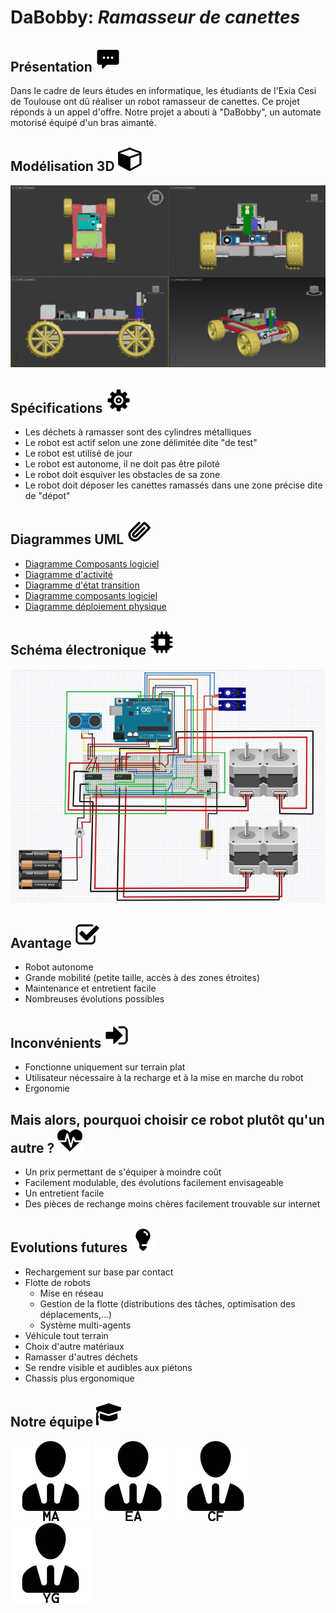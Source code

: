 # DaBobby: *Ramasseur de canettes*
## Présentation ![logo](/Files/Images/Icones/bulle.png)
Dans le cadre de leurs études en informatique, les étudiants de l'Exia Cesi de Toulouse ont dû réaliser un robot ramasseur de canettes. Ce projet réponds à un appel d'offre.
Notre projet a abouti à "DaBobby", un automate motorisé équipé d'un bras aimanté.

## Modélisation 3D ![logo](/Files/Images/Icones/cube.png)

![3DModel](/Files/Images/3DModel.jpg)

## Spécifications ![logo](/Files/Images/Icones/rouage.png)
* Les déchets à ramasser sont des cylindres métalliques
* Le robot est actif selon une zone délimitée dite "de test"
* Le robot est utilisé de jour
* Le robot est autonome, il ne doit pas être piloté
* Le robot doit esquiver les obstacles de sa zone
* Le robot doit déposer les canettes ramassés dans une zone précise dite de "dépot"

## Diagrammes UML ![logo](/Files/Images/Icones/trombone.png)
* [Diagramme Composants logiciel](https://github.com/Bruhm/ProjetDABOBBY/blob/master/Files/Images/ComposantLogiciel.mdj)
* [Diagramme d'activité](https://github.com/Bruhm/ProjetDABOBBY/blob/master/Files/Images/Activite.mdj)
* [Diagramme d'état transition](https://github.com/Bruhm/ProjetDABOBBY/blob/master/Files/Images/Etat.mdj)
* [Diagramme composants logiciel ](https://github.com/Bruhm/ProjetDABOBBY/blob/master/Files/Images/ComposantLogiciel.mdj)
* [Diagramme déploiement physique ](https://github.com/Bruhm/ProjetDABOBBY/blob/master/Files/Images/DeploiementPhysique.mdj)

## Schéma électronique ![logo](/Files/Images/Icones/chip.png)

![logo](/Files/Images/montageelecv1.JPG)

## Avantage ![logo](/Files/Images/Icones/check.png)
* Robot autonome
* Grande mobilité (petite taille, accès à des zones étroites)
* Maintenance et entretient facile
* Nombreuses évolutions possibles

## Inconvénients ![logo](/Files/Images/Icones/arrowin.png)
* Fonctionne uniquement sur terrain plat
* Utilisateur nécessaire à la recharge et à la mise en marche du robot
* Ergonomie

## Mais alors, pourquoi choisir ce robot plutôt qu'un autre ? ![logo](/Files/Images/Icones/heartbeat.png)
* Un prix permettant de s'équiper à moindre coût
* Facilement modulable, des évolutions facilement envisageable
* Un entretient facile
* Des pièces de rechange moins chères facilement trouvable sur internet

## Evolutions futures ![logo](/Files/Images/Icones/ampoule.png)
* Rechargement sur base par contact
* Flotte de robots
  * Mise en réseau
  * Gestion de la flotte (distributions des tâches, optimisation des déplacements,...)
  * Système multi-agents
* Véhicule tout terrain
* Choix d'autre matériaux
* Ramasser d'autres déchets
* Se rendre visible et audibles aux piétons
* Chassis plus ergonomique

## Notre équipe ![logo](/Files/Images/Icones/graduation.png)
![logo](/Files/Images/Icones/MA.png)
![logo](/Files/Images/Icones/EA.png)
![logo](/Files/Images/Icones/CF.png)
![logo](/Files/Images/Icones/YG.png)

